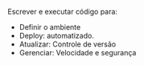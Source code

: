 Escrever e executar código para:
- Definir o ambiente
- Deploy: automatizado.
- Atualizar: Controle de versão
- Gerenciar: Velocidade e segurança

